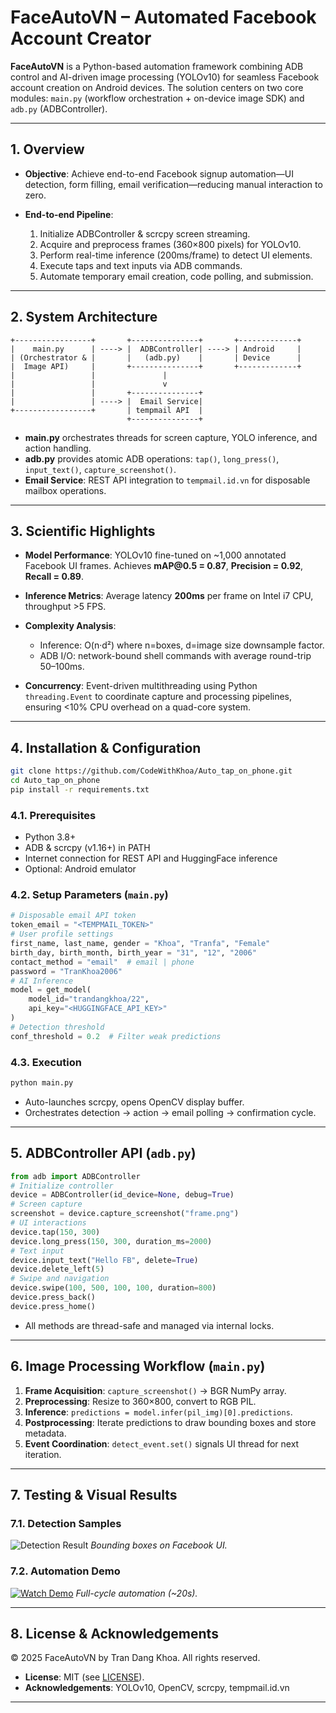 # FaceAutoVN – Automated Facebook Account Creator

**FaceAutoVN** is a Python-based automation framework combining ADB control and AI-driven image processing (YOLOv10) for seamless Facebook account creation on Android devices. The solution centers on two core modules: `main.py` (workflow orchestration + on-device image SDK) and `adb.py` (ADBController).

---

## 1. Overview

* **Objective**: Achieve end-to-end Facebook signup automation—UI detection, form filling, email verification—reducing manual interaction to zero.
* **End-to-end Pipeline**:

  1. Initialize ADBController & scrcpy screen streaming.
  2. Acquire and preprocess frames (360×800 pixels) for YOLOv10.
  3. Perform real-time inference (200ms/frame) to detect UI elements.
  4. Execute taps and text inputs via ADB commands.
  5. Automate temporary email creation, code polling, and submission.

---

## 2. System Architecture

```plaintext
+-----------------+       +---------------+       +-------------+
|    main.py      | ----> |  ADBController| ----> | Android     |
| (Orchestrator & |       |   (adb.py)    |       | Device      |
|  Image API)     |       +---------------+       +-------------+
|                 |               |
|                 |               v
|                 |       +---------------+
|                 | ----> |  Email Service|
+-----------------+       | tempmail API  |
                          +---------------+
```

* **main.py** orchestrates threads for screen capture, YOLO inference, and action handling.
* **adb.py** provides atomic ADB operations: `tap()`, `long_press()`, `input_text()`, `capture_screenshot()`.
* **Email Service**: REST API integration to `tempmail.id.vn` for disposable mailbox operations.

---

## 3. Scientific Highlights

* **Model Performance**: YOLOv10 fine-tuned on \~1,000 annotated Facebook UI frames. Achieves **mAP\@0.5 = 0.87**, **Precision = 0.92**, **Recall = 0.89**.
* **Inference Metrics**: Average latency **200ms** per frame on Intel i7 CPU, throughput >5 FPS.
* **Complexity Analysis**:

  * Inference: O(n·d²) where n=boxes, d=image size downsample factor.
  * ADB I/O: network-bound shell commands with average round-trip 50–100ms.
* **Concurrency**: Event-driven multithreading using Python `threading.Event` to coordinate capture and processing pipelines, ensuring <10% CPU overhead on a quad-core system.

---

## 4. Installation & Configuration

```bash
git clone https://github.com/CodeWithKhoa/Auto_tap_on_phone.git
cd Auto_tap_on_phone
pip install -r requirements.txt
```

### 4.1. Prerequisites

* Python 3.8+
* ADB & scrcpy (v1.16+) in PATH
* Internet connection for REST API and HuggingFace inference
* Optional: Android emulator

### 4.2. Setup Parameters (`main.py`)

```python
# Disposable email API token
token_email = "<TEMPMAIL_TOKEN>"
# User profile settings
first_name, last_name, gender = "Khoa", "Tranfa", "Female"
birth_day, birth_month, birth_year = "31", "12", "2006"
contact_method = "email"  # email | phone
password = "TranKhoa2006"
# AI Inference
model = get_model(
    model_id="trandangkhoa/22",
    api_key="<HUGGINGFACE_API_KEY>"
)
# Detection threshold
conf_threshold = 0.2  # Filter weak predictions
```

### 4.3. Execution

```bash
python main.py
```

* Auto-launches scrcpy, opens OpenCV display buffer.
* Orchestrates detection → action → email polling → confirmation cycle.

---

## 5. ADBController API (`adb.py`)

```python
from adb import ADBController
# Initialize controller
device = ADBController(id_device=None, debug=True)
# Screen capture
screenshot = device.capture_screenshot("frame.png")
# UI interactions
device.tap(150, 300)
device.long_press(150, 300, duration_ms=2000)
# Text input
device.input_text("Hello FB", delete=True)
device.delete_left(5)
# Swipe and navigation
device.swipe(100, 500, 100, 100, duration=800)
device.press_back()
device.press_home()
```

* All methods are thread-safe and managed via internal locks.

---

## 6. Image Processing Workflow (`main.py`)

1. **Frame Acquisition**: `capture_screenshot()` → BGR NumPy array.
2. **Preprocessing**: Resize to 360×800, convert to RGB PIL.
3. **Inference**: `predictions = model.infer(pil_img)[0].predictions`.
4. **Postprocessing**: Iterate predictions to draw bounding boxes and store metadata.
5. **Event Coordination**: `detect_event.set()` signals UI thread for next iteration.

---

## 7. Testing & Visual Results

### 7.1. Detection Samples

![Detection Result](screenshots/detection_result.png)
*Bounding boxes on Facebook UI.*

### 7.2. Automation Demo

[![Watch Demo](screenshots/video_thumbnail.png)](videos/demo_registration.mp4)
*Full-cycle automation (\~20s).*

---

## 8. License & Acknowledgements

© 2025 FaceAutoVN by Tran Dang Khoa. All rights reserved.

* **License**: MIT (see [LICENSE](LICENSE)).
* **Acknowledgements**: YOLOv10, OpenCV, scrcpy, tempmail.id.vn

---
